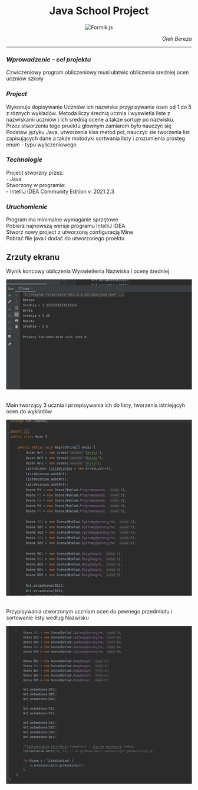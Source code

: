 <h1 align="center">
  <b>Java School Project</b>
</h1>

<p align="center">
  <img src="https://www.freeiconspng.com/thumbs/school-icon-png/high-school-icon-png-8.png" width="211" height="182" alt="Formik.js" />
</p>

<i>
<p align="right">
  Oleh Bereza
</p>
</i>

<hr>
<h3>
  <i>
  Wprowadzenie – cel projektu
  </i>
</h3>
Czwiczeniowy program obliczeniowy musi ułatwic obliczenia sredniej ocen uczniów szkoły

<br>

<h3>
  <i>
  Project
  </i>
</h3>
Wykonuje dopisywanie Uczniów ich nazwiska przypisywanie osen od 1 do 5 z róznych wykładów.
Metoda liczy średnią ucznia i wyswietla liste z nazwiskami uczniów i ich srednią ocene a także sortuje po nazwisku.<br>
Przez stworzenia tego pruektu głownym zamiarem było nauczyc się Podstaw języku Java, utworzenia klas metod pol, nauczyc sie tworzenia list zapisujących dane a także motodyki sortwania listy i zrozumienia prosteg enum - typu wyliczeniowego
<br>

<h3>
  <i>
  Technologie
  </i>
</h3>
Project stworzny przez:
<br>
- Java
<br>
Stworzony w programie:
<br>
- IntelliJ IDEA Community Edition v. 2021.2.3

<h3>
  <i>
  Uruchomienie
  </i>
</h3>
Program ma minimalne wymaganie sprzętowe<br>
Pobierz najnowszą wersje programu IntelliJ IDEA<br>
Stworz nowy project z utworzoną configuracją Mine<br>
Pobrać file java i dodać do utworzonego proektu


<h2>
  Zrzuty ekranu
</h2>
Wynik koncowy obliczenia Wyswietlenia Nazwiska i oceny średniej

![alt tag](https://github.com/OlehBereza/Java-School-Project/blob/main/screen/Screenshot_3.jpg?raw=true)

<br>
Main tworzący 3 ucznia i przepisywania ich do listy, tworzenia istniejącyh ocen do wykładów 

![alt tag](https://github.com/OlehBereza/Java-School-Project/blob/main/screen/Screenshot_2.jpg?raw=true)

<br>
Przypisywania utworzonym uczniam ocen do pewnego przedmiotu i sortowanie listy według Nazwisku

![alt tag](https://github.com/OlehBereza/Java-School-Project/blob/main/screen/Screenshot_1.jpg?raw=true)

